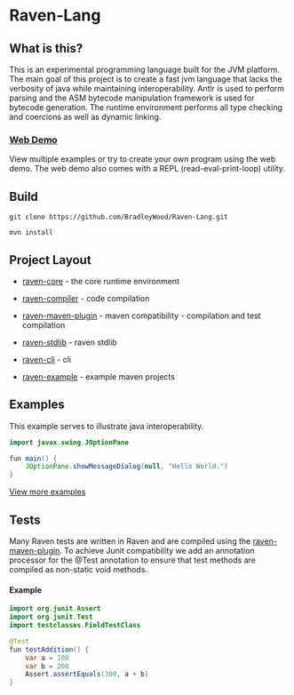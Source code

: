 # Raven-Lang

## What is this?

This is an experimental programming language built for the JVM platform. The main
goal of this project is to create a fast jvm language that lacks the verbosity
of java while maintaining interoperability. Antlr is used to perform parsing
and the ASM bytecode manipulation framework is used for bytecode generation.
The runtime environment performs all type checking and coercions as well
as dynamic linking.


### [Web Demo](http://bradleywood.me/tryraven.html)

View multiple examples or try to create your own program using
the web demo. The web demo also comes with a REPL (read-eval-print-loop)
utility.

## Build

```
git clone https://github.com/BradleyWood/Raven-Lang.git
```

```
mvn install
```

## Project Layout

- [raven-core](raven-core/src/main/java/org/raven/core) - the core runtime environment

- [raven-compiler](raven-compiler/src/main/java/org/raven) - code compilation

- [raven-maven-plugin](raven-maven-plugin/src/main/java/org/raven/maven) - maven compatibility - compilation and test compilation

- [raven-stdlib](raven-stdlib/src/main/raven/raven) - raven stdlib

- [raven-cli](raven-cli/src/main/java/org/raven) - cli

- [raven-example](example) - example maven projects


## Examples

This example serves to illustrate java interoperability. 

``` Java
import javax.swing.JOptionPane

fun main() {
    JOptionPane.showMessageDialog(null, "Hello World.")
}
```

[View more examples](https://github.com/BradleyWood/TlDemo)


## Tests

Many Raven tests are written in Raven and are compiled using the
[raven-maven-plugin](raven-maven-plugin/src/main/java/org/raven/maven).
To achieve Junit compatibility we add an annotation processor for the
@Test annotation to ensure that test methods are compiled as non-static
void methods.

#### Example

```java
import org.junit.Assert
import org.junit.Test
import testclasses.FieldTestClass

@Test
fun testAddition() {
    var a = 100
    var b = 200
    Assert.assertEquals(300, a + b)
}
```
